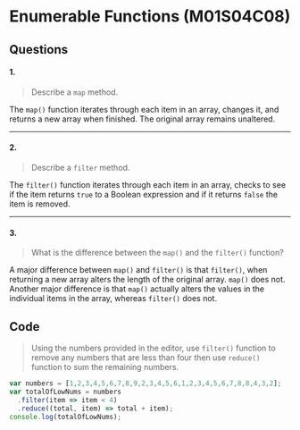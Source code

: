 # **Enumerable Functions (M01S04C08)**

## Questions

#### 1.

>Describe a `map` method.

The `map()` function iterates through each item in an array, changes it, and returns a new array when finished. The original array remains unaltered.

---

#### 2.

>Describe a `filter` method.

The `filter()` function iterates through each item in an array, checks to see if the item returns `true` to a Boolean expression and if it returns `false` the item is removed.

---

#### 3.

>What is the difference between the `map()` and the `filter()` function?

A major difference between `map()` and `filter()` is that `filter()`, when returning a new array alters the length of the original array. `map()` does not. Another major difference is that `map()` actually alters the values in the individual items in the array, whereas `filter()` does not.

## Code

>Using the numbers provided in the editor, use `filter()` function to remove any numbers that are less than four then use `reduce()` function to sum the remaining numbers.

```js
var numbers = [1,2,3,4,5,6,7,8,9,2,3,4,5,6,1,2,3,4,5,6,7,8,8,4,3,2];
var totalOfLowNums = numbers
  .filter(item => item < 4)
  .reduce((total, item) => total + item);
console.log(totalOfLowNums);
```
